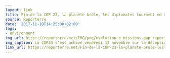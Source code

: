 ```yaml
---
layout: link
title: Fin de la COP 23, la planète brûle, les diplomates tournent en rond
source: Reporterre
date: '2017-11-18T14:25:00+02:00'
tags:
- environment
img_url: https://reporterre.net/IMG/png/evolution_e_missions-gap_report_2017_v_0.png
img_caption: La COP23 s’est achevé vendredi 17 novembre sur la déception. Déstabilités par le retrait des États-Unis de l’Accord de Paris, les États n’ont pratiquement pas avancé sur la mise en œuvre de ce traité.
link_url: https://reporterre.net/Fin-de-la-COP-23-la-planete-brule-les-diplomates-tournent-en-rond
---
```

